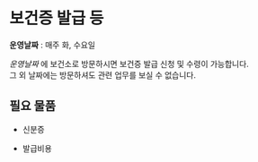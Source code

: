 # 보건증 발급 등

**운영날짜** : 매주 화, 수요일

*운영날짜* 에 보건소로 방문하시면 보건증 발급 신청 및 수령이 가능합니다.  
그 외 날짜에는 방문하셔도 관련 업무를 보실 수 없습니다.

## 필요 물품

- 신분증

- 발급비용
